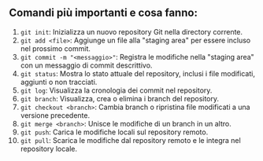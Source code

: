 ## Comandi più importanti e cosa fanno:
1. `git init`: Inizializza un nuovo repository Git nella directory corrente.
2. `git add <file>`: Aggiunge un file alla "staging area" per essere incluso nel prossimo commit.
3. `git commit -m "<messaggio>"`: Registra le modifiche nella "staging area" con un messaggio di commit descrittivo.
4. `git status`: Mostra lo stato attuale del repository, inclusi i file modificati, aggiunti o non tracciati.
5. `git log`: Visualizza la cronologia dei commit nel repository.
6. `git branch`: Visualizza, crea o elimina i branch del repository.
7. `git checkout <branch>`: Cambia branch o ripristina file modificati a una versione precedente.
8. `git merge <branch>`: Unisce le modifiche di un branch in un altro.
9. `git push`: Carica le modifiche locali sul repository remoto.
10. `git pull`: Scarica le modifiche dal repository remoto e le integra nel repository locale.
